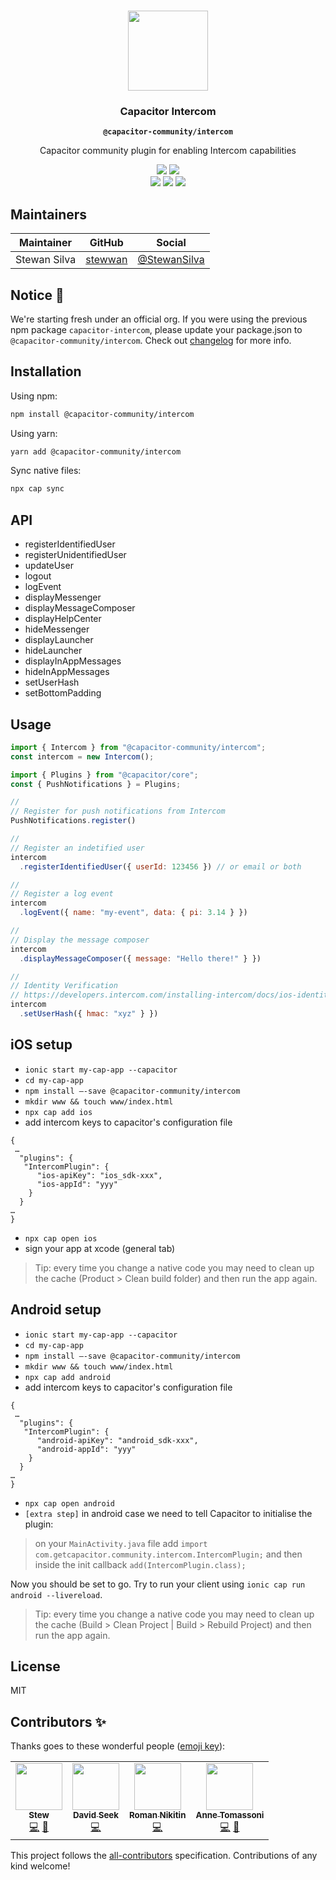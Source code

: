 <p align="center"><br><img src="https://user-images.githubusercontent.com/236501/85893648-1c92e880-b7a8-11ea-926d-95355b8175c7.png" width="128" height="128" /></p>
<h3 align="center">Capacitor Intercom</h3>
<p align="center"><strong><code>@capacitor-community/intercom</code></strong></p>
<p align="center">
  Capacitor community plugin for enabling Intercom capabilities
</p>

<p align="center">
  <img src="https://img.shields.io/maintenance/yes/2020?style=flat-square" />
  <a href="https://www.npmjs.com/package/@capacitor-community/intercom"><img src="https://img.shields.io/npm/l/@capacitor-community/intercom?style=flat-square" /></a>
<br>
  <a href="https://www.npmjs.com/package/@capacitor-community/intercom"><img src="https://img.shields.io/npm/dw/@capacitor-community/intercom?style=flat-square" /></a>
  <a href="https://www.npmjs.com/package/@capacitor-community/intercom"><img src="https://img.shields.io/npm/v/@capacitor-community/intercom?style=flat-square" /></a>
  <!-- ALL-CONTRIBUTORS-BADGE:START - Do not remove or modify this section -->
<a href="#contributors"><img src="https://img.shields.io/badge/all%20contributors-4-orange?style=flat-square" /></a>
<!-- ALL-CONTRIBUTORS-BADGE:END -->
</p>

## Maintainers

| Maintainer   | GitHub                                | Social                                          |
| ------------ | ------------------------------------- | ----------------------------------------------- |
| Stewan Silva | [stewwan](https://github.com/stewwan) | [@StewanSilva](https://twitter.com/StewanSilva) |

## Notice 🚀

We're starting fresh under an official org. If you were using the previous npm package `capacitor-intercom`, please update your package.json to `@capacitor-community/intercom`. Check out [changelog](/CHANGELOG.md) for more info.

## Installation

Using npm:

```bash
npm install @capacitor-community/intercom
```

Using yarn:

```bash
yarn add @capacitor-community/intercom
```

Sync native files:

```bash
npx cap sync
```

## API

- registerIdentifiedUser
- registerUnidentifiedUser
- updateUser
- logout
- logEvent
- displayMessenger
- displayMessageComposer
- displayHelpCenter
- hideMessenger
- displayLauncher
- hideLauncher
- displayInAppMessages
- hideInAppMessages
- setUserHash
- setBottomPadding

## Usage

```js
import { Intercom } from "@capacitor-community/intercom";
const intercom = new Intercom();

import { Plugins } from "@capacitor/core";
const { PushNotifications } = Plugins;

//
// Register for push notifications from Intercom
PushNotifications.register()

//
// Register an indetified user
intercom
  .registerIdentifiedUser({ userId: 123456 }) // or email or both

//
// Register a log event
intercom
  .logEvent({ name: "my-event", data: { pi: 3.14 } })

//
// Display the message composer
intercom
  .displayMessageComposer({ message: "Hello there!" } })

//
// Identity Verification
// https://developers.intercom.com/installing-intercom/docs/ios-identity-verification
intercom
  .setUserHash({ hmac: "xyz" } })
```

## iOS setup

- `ionic start my-cap-app --capacitor`
- `cd my-cap-app`
- `npm install —-save @capacitor-community/intercom`
- `mkdir www && touch www/index.html`
- `npx cap add ios`
- add intercom keys to capacitor's configuration file

```
{
 …
  "plugins": {
   "IntercomPlugin": {
      "ios-apiKey": "ios_sdk-xxx",
      "ios-appId": "yyy"
    }
  }
…
}
```

- `npx cap open ios`
- sign your app at xcode (general tab)

> Tip: every time you change a native code you may need to clean up the cache (Product > Clean build folder) and then run the app again.

## Android setup

- `ionic start my-cap-app --capacitor`
- `cd my-cap-app`
- `npm install —-save @capacitor-community/intercom`
- `mkdir www && touch www/index.html`
- `npx cap add android`
- add intercom keys to capacitor's configuration file

```
{
 …
  "plugins": {
   "IntercomPlugin": {
      "android-apiKey": "android_sdk-xxx",
      "android-appId": "yyy"
    }
  }
…
}
```

- `npx cap open android`
- `[extra step]` in android case we need to tell Capacitor to initialise the plugin:

> on your `MainActivity.java` file add `import com.getcapacitor.community.intercom.IntercomPlugin;` and then inside the init callback `add(IntercomPlugin.class);`

Now you should be set to go. Try to run your client using `ionic cap run android --livereload`.

> Tip: every time you change a native code you may need to clean up the cache (Build > Clean Project | Build > Rebuild Project) and then run the app again.

## License

MIT

## Contributors ✨

Thanks goes to these wonderful people ([emoji key](https://allcontributors.org/docs/en/emoji-key)):

<!-- ALL-CONTRIBUTORS-LIST:START - Do not remove or modify this section -->
<!-- prettier-ignore-start -->
<!-- markdownlint-disable -->
<table>
  <tr>
    <td align="center"><a href="https://twitter.com/StewanSilva"><img src="https://avatars1.githubusercontent.com/u/719763?v=4" width="75px;" alt=""/><br /><sub><b>Stew</b></sub></a><br /><a href="https://github.com/capacitor-community/intercom/commits?author=stewwan" title="Code">💻</a> <a href="https://github.com/capacitor-community/intercom/commits?author=stewwan" title="Documentation">📖</a></td>
    <td align="center"><a href="https://davidseek.com/"><img src="https://avatars2.githubusercontent.com/u/17073950?v=4" width="75px;" alt=""/><br /><sub><b>David Seek</b></sub></a><br /><a href="https://github.com/capacitor-community/intercom/commits?author=davidseek" title="Code">💻</a></td>
    <td align="center"><a href="https://github.com/rnikitin"><img src="https://avatars3.githubusercontent.com/u/1829318?v=4" width="75px;" alt=""/><br /><sub><b>Roman Nikitin</b></sub></a><br /><a href="https://github.com/capacitor-community/intercom/commits?author=rnikitin" title="Code">💻</a></td>
    <td align="center"><a href="https://github.com/atomassoni"><img src="https://avatars1.githubusercontent.com/u/17362459?v=4" width="75px;" alt=""/><br /><sub><b>Anne Tomassoni</b></sub></a><br /><a href="https://github.com/capacitor-community/intercom/commits?author=atomassoni" title="Code">💻</a> <a href="https://github.com/capacitor-community/intercom/pulls?q=is%3Apr+reviewed-by%3Aatomassoni" title="Reviewed Pull Requests">👀</a></td>
  </tr>
</table>

<!-- markdownlint-enable -->
<!-- prettier-ignore-end -->

<!-- ALL-CONTRIBUTORS-LIST:END -->

This project follows the [all-contributors](https://github.com/all-contributors/all-contributors) specification. Contributions of any kind welcome!
